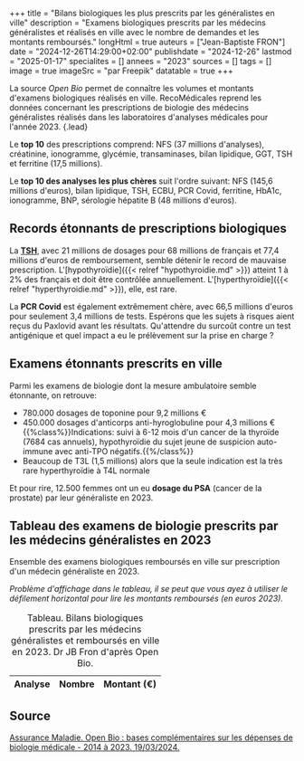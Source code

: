 +++
title = "Bilans biologiques les plus prescrits par les généralistes en ville"
description = "Examens biologiques prescrits par les médecins généralistes et réalisés en ville avec le nombre de demandes et les montants remboursés."
longHtml = true
auteurs = ["Jean-Baptiste FRON"]
date = "2024-12-26T14:29:00+02:00"
publishdate = "2024-12-26"
lastmod = "2025-01-17"
specialites = []
annees = "2023"
sources = []
tags = []
image = true
imageSrc = "par Freepik"
datatable = true
+++

La source *Open Bio* permet de connaître les volumes et montants d'examens biologiques réalisés en ville. RecoMédicales reprend les données concernant les prescriptions de biologie des médecins généralistes réalisés dans les laboratoires d'analyses médicales pour l'année 2023.
{.lead}

Le **top 10** des prescriptions comprend: NFS (37 millions d'analyses), créatinine, ionogramme, glycémie, transaminases, bilan lipidique, GGT, TSH et ferritine (17,5 millions).

Le **top 10 des analyses les plus chères** suit l'ordre suivant: NFS (145,6 millions d'euros), bilan lipidique, TSH, ECBU, PCR Covid, ferritine, HbA1c, ionogramme, BNP, sérologie hépatite B (48 millions d'euros).

## Records étonnants de prescriptions biologiques

La **[TSH](/tags/tsh/)**, avec 21 millions de dosages pour 68 millions de français et 77,4 millions d'euros de remboursement, semble détenir le record de mauvaise prescription. L'[hypothyroïdie]({{< relref "hypothyroidie.md" >}}) atteint 1 à 2% des français et doit être contrôlée annuellement. L'[hyperthyroïdie]({{< relref "hyperthyroidie.md" >}}), elle, est rare.

La **PCR Covid** est également extrêmement chère, avec 66,5 millions d'euros pour seulement 3,4 millions de tests. Espérons que les sujets à risques aient reçus du Paxlovid avant les résultats. Qu'attendre du surcoût contre un test antigénique et quel impact a eu le prélèvement sur la prise en charge ?

## Examens étonnants prescrits en ville

Parmi les examens de biologie dont la mesure ambulatoire semble étonnante, on retrouve:

- 780.000 dosages de toponine pour 9,2 millions €
- 450.000 dosages d'anticorps anti-hyroglobuline pour 4,3 millions €  
  {{%class%}}Indications: suivi à 6-12 mois d'un cancer de la thyroïde (7684 cas annuels), hypothyroïdie du sujet jeune de suspicion auto-immune avec anti-TPO négatifs.{{%/class%}}
- Beaucoup de T3L (1,5 millions) alors que la seule indication est la très rare hyperthyroïdie à T4L normale

Et pour rire, 12.500 femmes ont un eu **dosage du PSA** (cancer de la prostate) par leur généraliste en 2023.

## Tableau des examens de biologie prescrits par les médecins généralistes en 2023

Ensemble des examens biologiques remboursés en ville sur prescription d'un médecin généraliste en 2023.

*Problème d'affichage dans le tableau, il se peut que vous ayez à utiliser le défilement horizontal pour lire les montants remboursés (en euros 2023).*

<script type="application/ld+json">{"@context": "https://schema.org","@type": "Table","about": "Bilans biologiques prescrits par les médecins généralistes et remboursés en ville en 2023. Dr JB Fron d'après Open Bio."}</script>
<table id="open-bio" class="table">
<caption><span class="font-weight-bold">Tableau.</span> Bilans biologiques prescrits par les médecins généralistes et remboursés en ville en 2023. Dr JB Fron d'après Open Bio.</caption>
<thead>
  <tr>
    <th scope="col">Analyse</th>
    <th scope="col">Nombre</th>
    <th scope="col">Montant (€)</th>
  </tr>
</thead>
</table>

## Source

[Assurance Maladie. Open Bio : bases complémentaires sur les dépenses de biologie médicale - 2014 à 2023. 19/03/2024.](https://www.assurance-maladie.ameli.fr/etudes-et-donnees/open-bio-depenses-beneficiaires-biologie-medicale)

<script type="module">
window.addEventListener('load', () => {
  $(function () {
    $('#open-bio').DataTable({
      ajax: '/data/open-bio.json',
      columns: [
        { data: 'L_ACTE' },
        { data: 'DNB' },
        { data: 'REM' },
      ]
    })
  })
})
</script>

